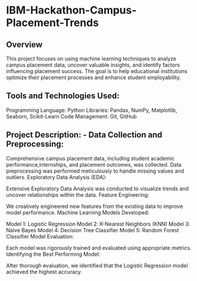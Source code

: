 # IBM-Hackathon-Campus-Placement-Trends

## Overview 
This project focuses on using machine learning techniques to analyze campus placement data, uncover valuable insights, and identify factors influencing placement success. The goal is to help educational institutions optimize their placement processes and enhance student employability.

## Tools and Technologies Used:
Programming Language: Python
Libraries: Pandas, NumPy, Matplotlib, Seaborn, Scikit-Learn
Code Management: Git, GitHub

## Project Description:                                                                                                                                                                       - Data Collection and Preprocessing:

Comprehensive campus placement data, including student academic performance,internships, and placement outcomes, was collected.
Data preprocessing was performed meticulously to handle missing values and outliers.
Exploratory Data Analysis (EDA):

Extensive Exploratory Data Analysis was conducted to visualize trends and uncover relationships within the data.
Feature Engineering:

We creatively engineered new features from the existing data to improve model performance.
Machine Learning Models Developed:

Model 1: Logistic Regression
Model 2: K-Nearest Neighbors (KNN)
Model 3: Naive Bayes
Model 4: Decision Tree Classifier
Model 5: Random Forest Classifier
Model Evaluation:

Each model was rigorously trained and evaluated using appropriate metrics.
Identifying the Best Performing Model:

After thorough evaluation, we identified that the Logistic Regression model achieved the highest accuracy.

